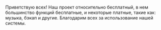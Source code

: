 Приветствую всех!
Наш проект относительно бесплатный, в нем большинство функций бесплатные, и некоторые платные, такие как: музыка, бэкап и другие.
Благодарим всех за использование нашей системы.
